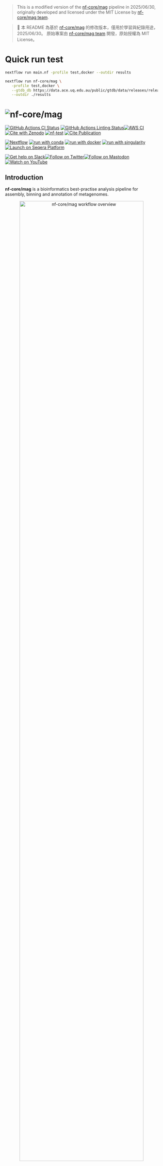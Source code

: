 > This is a modified version of the [nf-core/mag](https://github.com/nf-core/mag) pipeline in 2025/06/30, originally developed and licensed under the MIT License by [nf-core/mag team](https://github.com/nf-core/mag/graphs/contributors).

> 📌 本 README 為基於 [nf-core/mag](https://github.com/nf-core/mag) 的修改版本，僅用於學習與紀錄用途，2025/06/30。
> 原始專案由 [nf-core/mag team](https://github.com/nf-core/mag/graphs/contributors) 開發，原始授權為 MIT License。


# Quick run test
```bash
nextflow run main.nf -profile test,docker --outdir results

nextflow run nf-core/mag \
   -profile test,docker \
   --gtdb_db https://data.ace.uq.edu.au/public/gtdb/data/releases/release220/220.0/auxillary_files/gtdbtk_package/full_package/gtdbtk_r220_data.tar.gz \
   --outdir ./results
```

<h1>
  <picture>
    <source media="(prefers-color-scheme: dark)" srcset="docs/images/mag_logo_mascot_dark.png">
    <img alt="nf-core/mag" src="docs/images/mag_logo_mascot_light.png">
  </picture>
</h1>

[![GitHub Actions CI Status](https://github.com/nf-core/mag/actions/workflows/ci.yml/badge.svg)](https://github.com/nf-core/mag/actions/workflows/ci.yml)
[![GitHub Actions Linting Status](https://github.com/nf-core/mag/actions/workflows/linting.yml/badge.svg)](https://github.com/nf-core/mag/actions/workflows/linting.yml)[![AWS CI](https://img.shields.io/badge/CI%20tests-full%20size-FF9900?labelColor=000000&logo=Amazon%20AWS)](https://nf-co.re/mag/results)[![Cite with Zenodo](http://img.shields.io/badge/DOI-10.5281/zenodo.3589527-1073c8?labelColor=000000)](https://doi.org/10.5281/zenodo.3589527)
[![nf-test](https://img.shields.io/badge/unit_tests-nf--test-337ab7.svg)](https://www.nf-test.com)
[![Cite Publication](https://img.shields.io/badge/Cite%20Us!-Cite%20Publication-orange)](https://doi.org/10.1093/nargab/lqac007)

[![Nextflow](https://img.shields.io/badge/nextflow%20DSL2-%E2%89%A525.04.2-23aa62.svg)](https://www.nextflow.io/)
[![run with conda](http://img.shields.io/badge/run%20with-conda-3EB049?labelColor=000000&logo=anaconda)](https://docs.conda.io/en/latest/)
[![run with docker](https://img.shields.io/badge/run%20with-docker-0db7ed?labelColor=000000&logo=docker)](https://www.docker.com/)
[![run with singularity](https://img.shields.io/badge/run%20with-singularity-1d355c.svg?labelColor=000000)](https://sylabs.io/docs/)
[![Launch on Seqera Platform](https://img.shields.io/badge/Launch%20%F0%9F%9A%80-Seqera%20Platform-%234256e7)](https://cloud.seqera.io/launch?pipeline=https://github.com/nf-core/mag)

[![Get help on Slack](http://img.shields.io/badge/slack-nf--core%20%23mag-4A154B?labelColor=000000&logo=slack)](https://nfcore.slack.com/channels/mag)[![Follow on Twitter](http://img.shields.io/badge/twitter-%40nf__core-1DA1F2?labelColor=000000&logo=twitter)](https://twitter.com/nf_core)[![Follow on Mastodon](https://img.shields.io/badge/mastodon-nf__core-6364ff?labelColor=FFFFFF&logo=mastodon)](https://mstdn.science/@nf_core)[![Watch on YouTube](http://img.shields.io/badge/youtube-nf--core-FF0000?labelColor=000000&logo=youtube)](https://www.youtube.com/c/nf-core)

## Introduction

**nf-core/mag** is a bioinformatics best-practise analysis pipeline for assembly, binning and annotation of metagenomes.

<p align="center">
    <img src="docs/images/mag_workflow.png" alt="nf-core/mag workflow overview" width="90%">
</p>

## Pipeline summary

## Usage

> [!NOTE]
> If you are new to Nextflow and nf-core, please refer to [this page](https://nf-co.re/docs/usage/installation) on how to set-up Nextflow. Make sure to [test your setup](https://nf-co.re/docs/usage/introduction#how-to-run-a-pipeline) with `-profile test` before running the workflow on actual data.

By default, the pipeline currently performs the following: it supports both short and long reads, quality trims the reads and adapters with [fastp](https://github.com/OpenGene/fastp), [AdapterRemoval](https://github.com/MikkelSchubert/adapterremoval), or [trimmomatic](https://github.com/usadellab/Trimmomatic) and [Porechop](https://github.com/rrwick/Porechop), and performs basic QC with [FastQC](https://www.bioinformatics.babraham.ac.uk/projects/fastqc/), and merges multiple sequencing runs.

The pipeline then:

- assigns taxonomy to reads using [Centrifuge](https://ccb.jhu.edu/software/centrifuge/) and/or [Kraken2](https://github.com/DerrickWood/kraken2/wiki)
- performs assembly using [MEGAHIT](https://github.com/voutcn/megahit) and [SPAdes](http://cab.spbu.ru/software/spades/), and checks their quality using [Quast](http://quast.sourceforge.net/quast)
- (optionally) performs ancient DNA assembly validation using [PyDamage](https://github.com/maxibor/pydamage) and contig consensus sequence recalling with [Freebayes](https://github.com/freebayes/freebayes) and [BCFtools](http://samtools.github.io/bcftools/bcftools.html)
- predicts protein-coding genes for the assemblies using [Prodigal](https://github.com/hyattpd/Prodigal), and bins with [Prokka](https://github.com/tseemann/prokka) and optionally [MetaEuk](https://www.google.com/search?channel=fs&client=ubuntu-sn&q=MetaEuk)
- performs metagenome binning using [MetaBAT2](https://bitbucket.org/berkeleylab/metabat/src/master/), [MaxBin2](https://sourceforge.net/projects/maxbin2/), and/or with [CONCOCT](https://github.com/BinPro/CONCOCT), and checks the quality of the genome bins using [Busco](https://busco.ezlab.org/), [CheckM](https://ecogenomics.github.io/CheckM/), or [CheckM2](https://github.com/chklovski/CheckM2) and optionally [GUNC](https://grp-bork.embl-community.io/gunc/).
- Performs ancient DNA validation and repair with [pyDamage](https://github.com/maxibor/pydamage) and [freebayes](https://github.com/freebayes/freebayes)
- optionally refines bins with [DAS Tool](https://github.com/cmks/DAS_Tool)
- assigns taxonomy to bins using [GTDB-Tk](https://github.com/Ecogenomics/GTDBTk) and/or [CAT](https://github.com/dutilh/CAT) and optionally identifies viruses in assemblies using [geNomad](https://github.com/apcamargo/genomad), or Eukaryotes with [Tiara](https://github.com/ibe-uw/tiara)

Furthermore, the pipeline creates various reports in the results directory specified, including a [MultiQC](https://multiqc.info/) report summarizing some of the findings and software versions.

## Usage

> [!NOTE]
> If you are new to Nextflow and nf-core, please refer to [this page](https://nf-co.re/docs/usage/installation) on how to set-up Nextflow. Make sure to [test your setup](https://nf-co.re/docs/usage/introduction#how-to-run-a-pipeline) with `-profile test` before running the workflow on actual data.

```bash
nextflow run nf-core/mag -profile <docker/singularity/podman/shifter/charliecloud/conda/institute> --input '*_R{1,2}.fastq.gz' --outdir <OUTDIR>
```

or

```bash
nextflow run nf-core/mag -profile <docker/singularity/podman/shifter/charliecloud/conda/institute> --input samplesheet.csv --outdir <OUTDIR>
```

> [!WARNING]
> Please provide pipeline parameters via the CLI or Nextflow `-params-file` option. Custom config files including those provided by the `-c` Nextflow option can be used to provide any configuration _**except for parameters**_; see [docs](https://nf-co.re/docs/usage/getting_started/configuration#custom-configuration-files).

For more details and further functionality, please refer to the [usage documentation](https://nf-co.re/mag/usage) and the [parameter documentation](https://nf-co.re/mag/parameters).

## Pipeline output

To see the results of an example test run with a full size dataset refer to the [results](https://nf-co.re/mag/results) tab on the nf-core website pipeline page.
For more details about the output files and reports, please refer to the
[output documentation](https://nf-co.re/mag/output).

### Group-wise co-assembly and co-abundance computation

Each sample has an associated group ID (see [input specifications](https://nf-co.re/mag/usage#input_specifications)). This group information can be used for group-wise co-assembly with `MEGAHIT` or `SPAdes` and/or to compute co-abundances for the binning step with `MetaBAT2`. By default, group-wise co-assembly is disabled, while the computation of group-wise co-abundances is enabled. For more information about how this group information can be used see the documentation for the parameters [`--coassemble_group`](https://nf-co.re/mag/parameters#coassemble_group) and [`--binning_map_mode`](https://nf-co.re/mag/parameters#binning_map_mode).

When group-wise co-assembly is enabled, `SPAdes` is run on accordingly pooled read files, since `metaSPAdes` does not yet allow the input of multiple samples or libraries. In contrast, `MEGAHIT` is run for each group while supplying lists of the individual readfiles.

## Credits

nf-core/mag was written by [Hadrien Gourlé](https://hadriengourle.com) at [SLU](https://slu.se), [Daniel Straub](https://github.com/d4straub) and [Sabrina Krakau](https://github.com/skrakau) at the [Quantitative Biology Center (QBiC)](http://qbic.life). [James A. Fellows Yates](https://github.com/jfy133) and [Maxime Borry](https://github.com/maxibor) at the [Max Planck Institute for Evolutionary Anthropology](https://www.eva.mpg.de) joined in version 2.2.0.

Other code contributors include:

- [Antonia Schuster](https://github.com/AntoniaSchuster)
- [Alexander Ramos](https://github.com/alxndrdiaz)
- [Carson Miller](https://github.com/CarsonJM)
- [Daniel Lundin](https://github.com/erikrikarddaniel)
- [Danielle Callan](https://github.com/d-callan)
- [Gregory Sprenger](https://github.com/gregorysprenger)
- [Jim Downie](https://github.com/prototaxites)
- [Phil Palmer](https://github.com/PhilPalmer)
- [@willros](https://github.com/willros)
- [Adam Rosenbaum](https://github.com/muabnezor)
- [Diego Alvarez](https://github.com/dialvarezs)
- [Nikolaos Vergoulidis](https://github.com/IceGreb)

Long read processing was inspired by [caspargross/HybridAssembly](https://github.com/caspargross/HybridAssembly) written by Caspar Gross [@caspargross](https://github.com/caspargross)

We thank the following people for their extensive assistance in the development of this pipeline:

- [Alexander Peltzer](https://github.com/apeltzer)
- [Phil Ewels](https://github.com/ewels)
- [Gisela Gabernet](https://github.com/ggabernet)
- [Harshil Patel](https://github.com/drpatelh)
- [Johannes Alneberg](https://github.com/alneberg)
- [Maxime Garcia](https://github.com/MaxUlysse)
- [Michael L Heuer](https://github.com/heuermh)
- [Alex Hübner](https://github.com/alexhbnr)

## Contributions and Support

If you would like to contribute to this pipeline, please see the [contributing guidelines](.github/CONTRIBUTING.md).

For further information or help, don't hesitate to get in touch on the [Slack `#mag` channel](https://nfcore.slack.com/channels/mag) (you can join with [this invite](https://nf-co.re/join/slack)).

## Citations

If you use nf-core/mag for your analysis, please cite the preprint as follows:

> **nf-core/mag: a best-practice pipeline for metagenome hybrid assembly and binning**
>
> Sabrina Krakau, Daniel Straub, Hadrien Gourlé, Gisela Gabernet, Sven Nahnsen.
>
> NAR Genom Bioinform. 2022 Feb 2;4(1):lqac007. doi: [10.1093/nargab/lqac007](https://doi.org/10.1093/nargab/lqac007).

Additionally you can cite the pipeline directly with the following doi: [10.5281/zenodo.3589527](https://doi.org/10.5281/zenodo.3589527)

An extensive list of references for the tools used by the pipeline can be found in the [`CITATIONS.md`](CITATIONS.md) file.

You can cite the `nf-core` publication as follows:

> **The nf-core framework for community-curated bioinformatics pipelines.**
>
> Philip Ewels, Alexander Peltzer, Sven Fillinger, Harshil Patel, Johannes Alneberg, Andreas Wilm, Maxime Ulysse Garcia, Paolo Di Tommaso & Sven Nahnsen.
>
> _Nat Biotechnol._ 2020 Feb 13. doi: [10.1038/s41587-020-0439-x](https://dx.doi.org/10.1038/s41587-020-0439-x).
